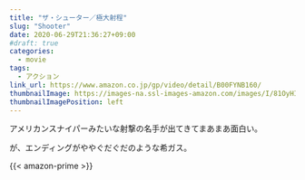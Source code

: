```yaml
---
title: "ザ・シューター／極大射程"
slug: "Shooter"
date: 2020-06-29T21:36:27+09:00
#draft: true
categories:
  - movie
tags:
  - アクション
link_url: https://www.amazon.co.jp/gp/video/detail/B00FYNB160/
thumbnailImage: https://images-na.ssl-images-amazon.com/images/I/81OyHIU4O+L._SX600_.jpg
thumbnailImagePosition: left
---
```

アメリカンスナイパーみたいな射撃の名手が出てきてまあまあ面白い。
<!--more-->
が、エンディングがややぐだぐだのような希ガス。

{{< amazon-prime >}}
